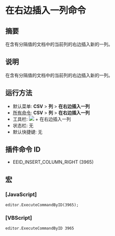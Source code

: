 # 在右边插入一列命令

## 摘要

在含有分隔值的文档中的当前列的右边插入新的一列。

## 说明

在含有分隔值的文档中的当前列的右边插入新的一列。

## 运行方法

- 默认菜单: **CSV** \> **列** \> **在右边插入一列**
- [所有命令](../tools/all_commands): **CSV** \> **列** \> **在右边插入一列**
- 工具栏: ![](../../images/columns_separators..png) \+ 在右边插入一列
- 状态栏: 无
- 默认快捷键: 无

## 插件命令 ID

- EEID\_INSERT\_COLUMN\_RIGHT (3965)

## 宏

### \[JavaScript\]

```
editor.ExecuteCommandByID(3965);
```

### \[VBScript\]

```
editor.ExecuteCommandByID 3965
```
